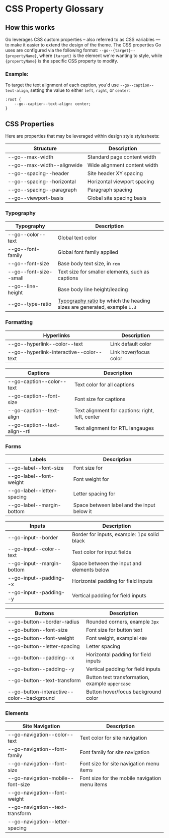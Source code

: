 # CSS Property Glossary

## How this works
Go leverages CSS custom properties – also referred to as CSS variables — to make it easier to extend the design of the theme. The CSS properties Go uses are configured via the following format: `--go--{target}--{propertyName}`, where `{target}` is the element we're wanting to style, while `{propertyName}` is the specific CSS property to modify.

### Example:
To target the text alignment of each caption, you'd use `--go--caption--text-align`, setting the value to either `left`, `right`, or `center`: 

```
:root {
	--go--caption--text-align: center;
}
```


## CSS Properties
Here are properties that may be leveraged within design style stylesheets:

| Structure  | Description |
| ------------- | ------------- |
| --go--max-width  | Standard page content width |
| --go--max-width--alignwide | Wide alignment content width |
| --go--spacing--header | Site header XY spacing |
| --go--spacing--horizontal | Horizontal viewport spacing |
| --go--spacing--paragraph | Paragraph spacing |
| --go--viewport-basis | Global site spacing basis |


### Typography
| Typography  | Description |
| ------------- | ------------- |
| --go--color--text | Global text color|
| --go--font-family | Global font family applied|
| --go--font-size | Base body text size, in `rem` |
| --go--font-size--small | Text size for smaller elements, such as captions |
| --go--line-height | Base body line height/leading |
| --go--type-ratio | [Typography ratio](https://type-scale.com) by which the heading sizes are generated, example `1.3` |


### Formatting
| Hyperlinks  | Description |
| ------------- | ------------- |
| --go--hyperlink--color--text | Link default color |
| --go--hyperlink-interactive--color--text | Link hover/focus color |

| Captions  | Description |
| ------------- | ------------- |
| --go-caption--color--text | Text color for all captions |
| --go-caption--font-size | Font size for captions |
| --go-caption--text-align | Text alignment for captions: right, left, center |
| --go-caption--text-align--rtl | Text alignment for RTL langauges|


### Forms

| Labels  | Description |
| ------------- | ------------- |
| --go-label--font-size | Font size for <label> |
| --go-label--font-weight | Font weight for <label> |
| --go-label--letter-spacing | Letter spacing for <label> |
| --go-label--margin-bottom | Space between label and the input below it |

| Inputs  | Description |
| ------------- | ------------- |
| --go-input--border | Border for inputs, example: 1px solid black|
| --go-input--color--text | Text color for input fields |
| --go-input--margin-bottom | Space between the input and elements below |
| --go-input--padding--x | Horizontal padding for field inputs |
| --go-input--padding--y | Vertical padding for field inputs |

| Buttons  | Description |
| ------------- | ------------- |
| --go-button--border-radius | Rounded corners, example `3px` |
| --go-button--font-size | Font size for button text |
| --go-button--font-weight | Font weight, examplel `400` |
| --go-button--letter-spacing | Letter spacing |
| --go-button--padding--x | Horizontal padding for field inputs |
| --go-button--padding--y | Vertical padding for field inputs |
| --go-button--text-transform | Button text transformation, example `uppercase` |
| --go-button-interactive--color--background | Button hover/focus background color |


### Elements

| Site Navigation  | Description |
| ------------- | ------------- |
| --go-navigation--color--text | Text color for site navigation |
| --go-navigation--font-family | Font family for site navigation |
| --go-navigation--font-size | Font size for site navigation menu items |
| --go-navigation-mobile--font-size | Font size for the mobile navigation menu items |
| --go-navigation--font-weight ||
| --go-navigation--text-transform ||
| --go-navigation--letter-spacing ||
